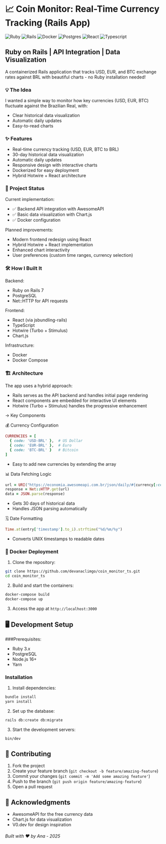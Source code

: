 # 📈 Coin Monitor: Real-Time Currency Tracking (Rails App)

![Ruby](https://img.shields.io/badge/Ruby-CC342D?style=for-the-badge&logo=ruby&logoColor=white) ![Rails](https://img.shields.io/badge/rails-%23CC0000.svg?style=for-the-badge&logo=ruby-on-rails&logoColor=white) ![Docker](https://img.shields.io/badge/docker-%230db7ed.svg?style=for-the-badge&logo=docker&logoColor=white)	![Postgres](https://img.shields.io/badge/postgres-%23316192.svg?style=for-the-badge&logo=postgresql&logoColor=white) ![React](https://img.shields.io/badge/React-20232A?style=for-the-badge&logo=react&logoColor=61DAFB) ![Typescript](https://img.shields.io/badge/TypeScript-007ACC?style=for-the-badge&logo=typescript&logoColor=white)

## Ruby on Rails | API Integration | Data Visualization

A containerized Rails application that tracks USD, EUR, and BTC exchange rates against BRL with beautiful charts - no Ruby installation needed!

### 💡 The Idea

I wanted a simple way to monitor how key currencies (USD, EUR, BTC) fluctuate against the Brazilian Real, with:
- Clear historical data visualization
- Automatic daily updates
- Easy-to-read charts

### ✨ Features
- Real-time currency tracking (USD, EUR, BTC to BRL)
- 30-day historical data visualization
- Automatic daily updates
- Responsive design with interactive charts
- Dockerized for easy deployment
- Hybrid Hotwire + React architecture

### 🚀 Project Status
Current implementation:
- ✅ Backend API integration with AwesomeAPI
- ✅ Basic data visualization with Chart.js
- ✅ Docker configuration

Planned improvements:
- Modern frontend redesign using React
- Hybrid Hotwire + React implementation
- Enhanced chart interactivity
- User preferences (custom time ranges, currency selection)

### 🛠️ How I Built It

Backend:
- Ruby on Rails 7
- PostgreSQL
- Net::HTTP for API requests

Frontend:
- React (via jsbundling-rails)
- TypeScript
- Hotwire (Turbo + Stimulus)
- Chart.js

Infrastructure:
- Docker
- Docker Compose

### 🏗️ Architecture

The app uses a hybrid approach:
- Rails serves as the API backend and handles initial page rendering
- React components are embedded for interactive UI elements
- Hotwire (Turbo + Stimulus) handles the progressive enhancement

-> Key Components

💰 Currency Configuration
```ruby
CURRENCIES = [
  { code: 'USD-BRL' },  # US Dollar
  { code: 'EUR-BRL' },  # Euro
  { code: 'BTC-BRL' }   # Bitcoin
]
```
- Easy to add new currencies by extending the array

📊 Data Fetching Logic
```ruby
url = URI("https://economia.awesomeapi.com.br/json/daily/#{currency[:code]}/30")
response = Net::HTTP.get(url)
data = JSON.parse(response)
```
- Gets 30 days of historical data
- Handles JSON parsing automatically

🗓️ Date Formatting
```ruby
Time.at(entry['timestamp'].to_i).strftime("%d/%m/%y")
```
- Converts UNIX timestamps to readable dates

### 🐳 Docker Deployment
1. Clone the repository:
```bash
git clone https://github.com/devanaclimgo/coin_monitor_ts.git
cd coin_monitor_ts
```
2. Build and start the containers:
```bash
docker-compose build
docker-compose up
```
3. Access the app at ```http://localhost:3000```

## 🖥️ Development Setup
###Prerequisites:
- Ruby 3.x
- PostgreSQL
- Node.js 16+
- Yarn

### Installation
1. Install dependencies:
```bash
bundle install
yarn install
```
2. Set up the database:
```bash
rails db:create db:migrate
```
3. Start the development servers:
```bash
bin/dev
```

## 🤝 Contributing
1. Fork the project
2. Create your feature branch (```git checkout -b feature/amazing-feature```)
3. Commit your changes (```git commit -m 'Add some amazing feature'```)
4. Push to the branch (```git push origin feature/amazing-feature```)
5. Open a pull request

## 🙏 Acknowledgments
- AwesomeAPI for the free currency data
- Chart.js for data visualization
- V0.dev for design inspiration

###### Built with ❤️ by Ana - 2025

